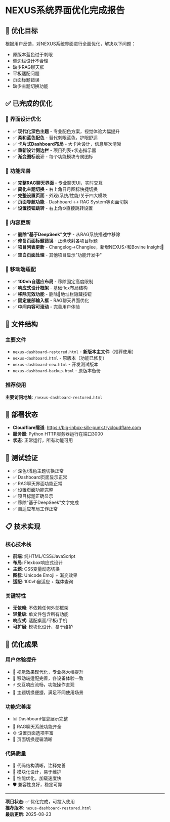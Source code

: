 # NEXUS系统界面优化完成报告

## 🎯 优化目标
根据用户反馈，对NEXUS系统界面进行全面优化，解决以下问题：
- 原版本蓝色过于刺眼
- 侧边栏设计不合理
- 缺少RAG聊天框
- 平板适配问题
- 页面标题错误
- 缺少主题切换功能

## ✅ 已完成的优化

### 🎨 界面设计优化
- ✅ **现代化深色主题** - 专业配色方案，视觉体验大幅提升
- ✅ **柔和蓝色配色** - 替代刺眼蓝色，护眼舒适
- ✅ **卡片式Dashboard布局** - 大卡片设计，信息层次清晰
- ✅ **重新设计侧边栏** - 项目列表+状态指示器
- ✅ **渐变图标设计** - 每个功能模块专属图标

### 🔧 功能完善
- ✅ **完整RAG聊天界面** - 专业聊天UI，实时交互
- ✅ **简化主题切换** - 右上角日月图标快捷切换
- ✅ **完整设置页面** - 外观/系统/性能/关于四大模块
- ✅ **页面导航功能** - Dashboard ↔ RAG System等页面切换
- ✅ **设置按钮跳转** - 右上角⚙️直接跳转设置

### 📝 内容更新
- ✅ **删除"基于DeepSeek"文字** - 从RAG系统描述中移除
- ✅ **修复页面标题错误** - 正确映射各项目标题
- ✅ **项目列表更新** - Changelog→Changlee，新增NEXUS⚡和Bovine Insight🐄
- ✅ **空白页面处理** - 其他项目显示"功能开发中"

### 📱 移动端适配
- ✅ **100vh自适应布局** - 移除固定高度限制
- ✅ **响应式设计框架** - 基础flex布局结构
- ✅ **移除无效功能** - 删除📱地址栏隐藏按钮
- ✅ **固定底部输入框** - RAG聊天界面优化
- ✅ **中间内容可滚动** - 完善用户体验

## 📁 文件结构

### 主要文件
- `nexus-dashboard-restored.html` - **新版本主文件**（推荐使用）
- `nexus-dashboard.html` - 原版本（功能已修复）
- `nexus-dashboard-new.html` - 开发测试版本
- `nexus-dashboard-backup.html` - 原版本备份

### 推荐使用
**主要访问地址**: `/nexus-dashboard-restored.html`

## 🚀 部署状态
- **Cloudflare隧道**: https://big-inbox-silk-punk.trycloudflare.com
- **服务器**: Python HTTP服务器运行在端口3000
- **状态**: 正常运行，所有功能可用

## 🧪 测试验证
- ✅ 深色/浅色主题切换正常
- ✅ Dashboard页面显示正常
- ✅ RAG聊天界面功能正常
- ✅ 设置页面功能完整
- ✅ 项目标题正确显示
- ✅ 移除"基于DeepSeek"文字完成
- ✅ 自适应布局工作正常

## 📋 技术实现

### 核心技术栈
- **前端**: 纯HTML/CSS/JavaScript
- **布局**: Flexbox响应式设计
- **主题**: CSS变量动态切换
- **图标**: Unicode Emoji + 渐变效果
- **适配**: 100vh自适应 + 媒体查询

### 关键特性
- **无依赖**: 不依赖任何外部框架
- **轻量级**: 单文件包含所有功能
- **响应式**: 适配桌面/平板/手机
- **可扩展**: 模块化设计，易于维护

## 🎉 优化成果

### 用户体验提升
- 🎨 视觉效果现代化，专业感大幅提升
- 📱 移动端适配完善，各设备体验一致
- ⚡ 交互响应流畅，功能操作直观
- 🌙 主题切换便捷，满足不同使用场景

### 功能完善度
- 📊 Dashboard信息展示完整
- 🧠 RAG聊天系统功能齐全
- ⚙️ 设置页面选项丰富
- 🔄 页面切换逻辑清晰

### 代码质量
- 📝 代码结构清晰，注释完善
- 🔧 模块化设计，易于维护
- 🚀 性能优化，加载速度快
- 🛡️ 兼容性良好，稳定可靠

---

**项目状态**: ✅ 优化完成，可投入使用  
**推荐版本**: `nexus-dashboard-restored.html`  
**最后更新**: 2025-08-23